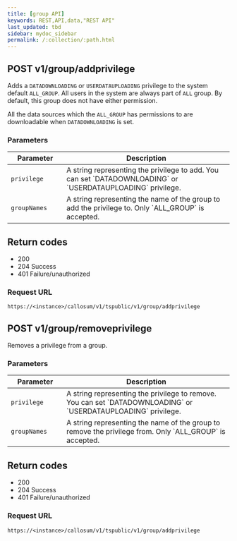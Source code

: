 ```yaml
---
title: [group API]
keywords: REST,API,data,"REST API"
last_updated: tbd
sidebar: mydoc_sidebar
permalink: /:collection/:path.html
---
```


## POST v1/group/addprivilege

Adds a `DATADOWNLOADING` or `USERDATAUPLOADING` privilege to the system default
`ALL_GROUP`. All users in the system are always part of `ALL` group. By default,
this group does not have either permission.

All the data sources which the `ALL_GROUP` has permissions to are downloadable
when `DATADOWNLOADING` is set.


### Parameters

<table>
   <colgroup>
      <col style="width:25%" />
      <col style="width:75%" />
   </colgroup>
   <thead>
      <tr>
         <th>Parameter</th>
         <th>Description</th>
      </tr>
   </thead>
   <tbody>
      <tr>
         <td><code>privilege</code></td>
         <td>A string representing the privilege to add. You can set `DATADOWNLOADING` or `USERDATAUPLOADING` privilege.</td>
      </tr>
      <tr>
         <td><code>groupNames</code></td>
         <td>A string representing the name of the group to add the privilege to. Only `ALL_GROUP` is accepted.</td>
      </tr>
   </tbody>
</table>

## Return codes

* 200
* 204 Success
* 401 Failure/unauthorized

### Request URL

```
https://<instance>/callosum/v1/tspublic/v1/group/addprivilege
```


## POST v1/group/removeprivilege

Removes a privilege from a group.


### Parameters

<table>
   <colgroup>
      <col style="width:25%" />
      <col style="width:75%" />
   </colgroup>
   <thead>
      <tr>
         <th>Parameter</th>
         <th>Description</th>
      </tr>
   </thead>
   <tbody>
   <tr>
      <td><code>privilege</code></td>
      <td>A string representing the privilege to remove. You can set `DATADOWNLOADING` or `USERDATAUPLOADING` privilege.</td>
   </tr>
   <tr>
      <td><code>groupNames</code></td>
      <td>A string representing the name of the group to remove the privilege from. Only `ALL_GROUP` is accepted.</td>
   </tr>
   </tbody>
</table>

## Return codes

* 200
* 204 Success
* 401 Failure/unauthorized

### Request URL

```
https://<instance>/callosum/v1/tspublic/v1/group/addprivilege
```
